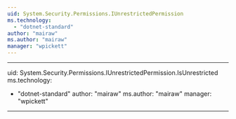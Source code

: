 ```yaml
---
uid: System.Security.Permissions.IUnrestrictedPermission
ms.technology: 
  - "dotnet-standard"
author: "mairaw"
ms.author: "mairaw"
manager: "wpickett"
---
```


---
uid: System.Security.Permissions.IUnrestrictedPermission.IsUnrestricted
ms.technology: 
  - "dotnet-standard"
author: "mairaw"
ms.author: "mairaw"
manager: "wpickett"
---
